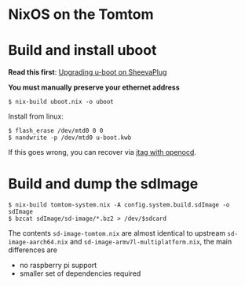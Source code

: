 # NixOS on the Tomtom

# Build and install uboot

**Read this first**: [Upgrading u-boot on
SheevaPlug](https://www.cyrius.com/debian/kirkwood/tomtom/uboot-upgrade/)

**You must manually preserve your ethernet address**

```
$ nix-build uboot.nix -o uboot
```

Install from linux:

```
$ flash_erase /dev/mtd0 0 0
$ nandwrite -p /dev/mtd0 u-boot.kwb
```

If this goes wrong, you can recover via [jtag with
openocd](https://newit.co.uk/forum/index.php?topic=2835.0).

# Build and dump the sdImage

```
$ nix-build tomtom-system.nix -A config.system.build.sdImage -o sdImage
$ bzcat sdImage/sd-image/*.bz2 > /dev/$sdcard
```

The contents `sd-image-tomtom.nix` are almost identical to
upstream `sd-image-aarch64.nix` and
`sd-image-armv7l-multiplatform.nix`, the main differences are
 - no raspberry pi support
 - smaller set of dependencies required
